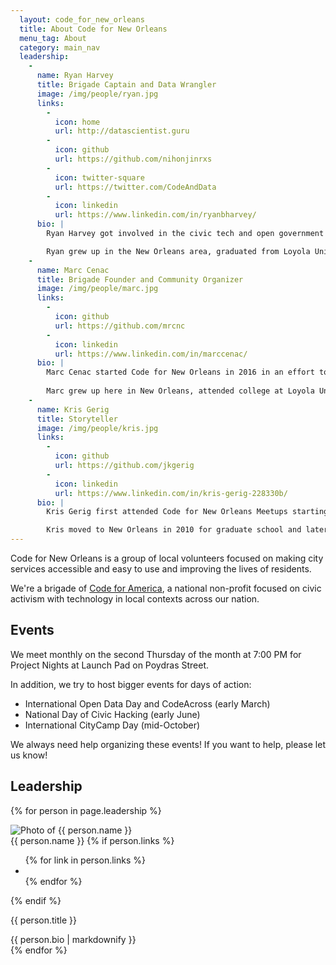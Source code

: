 ```yaml
---
  layout: code_for_new_orleans
  title: About Code for New Orleans
  menu_tag: About
  category: main_nav
  leadership:
    -
      name: Ryan Harvey
      title: Brigade Captain and Data Wrangler
      image: /img/people/ryan.jpg
      links:
        -
          icon: home
          url: http://datascientist.guru
        -
          icon: github
          url: https://github.com/nihonjinrxs
        -
          icon: twitter-square
          url: https://twitter.com/CodeAndData
        -
          icon: linkedin
          url: https://www.linkedin.com/in/ryanbharvey/
      bio: |
        Ryan Harvey got involved in the civic tech and open government movements from their start, helping to start the Open Government and Open Data programs at Social Security Administration between 2009 and 2012, and helping to coordinate Data.gov submissions for the White House Office of Management and Budget while working in Budget Systems from 2012 through 2016. While living in the DC area, Ryan was an active participant in the civic tech community, including the Data Community DC and Code for DC.

        Ryan grew up in the New Orleans area, graduated from Loyola University in uptown, and works remotely as a data engineer for TED Conferences. He also serves as an adjunct lecturer in computer science at Loyola. Ryan lives in a multi-generational home in Mandeville, and has two amazing kids.
    -
      name: Marc Cenac
      title: Brigade Founder and Community Organizer
      image: /img/people/marc.jpg
      links:
        -
          icon: github
          url: https://github.com/mrcnc
        -
          icon: linkedin
          url: https://www.linkedin.com/in/marccenac/
      bio: |
        Marc Cenac started Code for New Orleans in 2016 in an effort to be more involved in creating the life he wanted in New Orleans. Since then, he's taken part in numerous projects to improve the city.
        
        Marc grew up here in New Orleans, attended college at Loyola University in uptown, and works remotely from New Orleans as a software engineer for Recurly. Marc participated in the Civic Leadership Academy program run by the City of New Orleans in 2017.
    -
      name: Kris Gerig
      title: Storyteller
      image: /img/people/kris.jpg
      links:
        -
          icon: github
          url: https://github.com/jkgerig
        -
          icon: linkedin
          url: https://www.linkedin.com/in/kris-gerig-228330b/
      bio: |
        Kris Gerig first attended Code for New Orleans Meetups starting in late 2016 with an interest in geospatial analysis and mapping data for New Orelans neighborhoods. He spent over five years working as a data analyst for a Public Health nonprofit organization, and started working as a crime data analyst for the New Orleans Police Department in early 2018.

        Kris moved to New Orleans in 2010 for graduate school and later found a job and much later found a wife, who is a native of NOLA, so he's probably never leaving.
---
```

Code for New Orleans is a group of local volunteers focused on making city services accessible and easy to use and improving the lives of residents.

We're a brigade of [Code for America](https://www.codeforamerica.org/), a national non-profit focused on civic activism with technology in local contexts across our nation.

## Events
We meet monthly on the second Thursday of the month at 7:00 PM for Project Nights at Launch Pad on Poydras Street.

In addition, we try to host bigger events for days of action:

* International Open Data Day and CodeAcross (early March)
* National Day of Civic Hacking (early June)
* International CityCamp Day (mid-October)

We always need help organizing these events! If you want to help, please let us know!

## Leadership

{% for person in page.leadership %}
<div class="person">
  <div class="person-photo">
    <img src="{{ person.image }}" alt="Photo of {{ person.name }}" title="Photo of {{ person.name }}"/>
  </div>
  <div class="person-details">
    <div class="person-name">{{ person.name }}
    {% if person.links %}
      <ul class="person-links social-icons">
        {% for link in person.links %}
        <li><a href='{{ link.url }}' target='_blank'>
          <i class='fa fa-{{link.icon}}'></i>
        </a></li>
        {% endfor %}
      </ul>
    {% endif %}
    </div>
    <p class="person-title">{{ person.title }}</p>
    {{ person.bio | markdownify }}
  </div>
</div>
{% endfor %}
